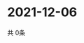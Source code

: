 # 2021-12-06
  共 0条

  <!-- BEGIN -->
  <!-- 最后更新时间Mon Dec 06 2021 23:04:12 GMT+0000 (Coordinated Universal Time) -->
  
  <!-- END -->
  
  